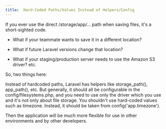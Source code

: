 ```yaml
---
title:  Hard-Coded Paths/Values Instead of Helpers/Config
---
```


If you ever use the direct /storage/app/... path when saving files, it's a short-sighted code.

-   What if your teammate wants to save it in a different location?

-   What if future Laravel versions change that location?

-   What if your staging/production server needs to use the Amazon S3 driver? etc.

So, two things here:

Instead of hardcoded paths, Laravel has helpers like <span class="text-[13px] bg-[#EDEEF3] px-2 py-1">storage_path(), app_path()</span>, etc.
    But generally, it should all be configurable in the config/filesystems.php, and you need to use only the driver which you use and it's not only about file storage. You shouldn't use hard-coded values such as timezone. Instead, it should be taken from <span class="text-[13px] bg-[#EDEEF3] px-2 py-1">config('app.timezone')</span>.

Then the application will be much more flexible for use in other environments and by other developers.